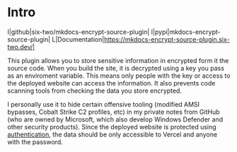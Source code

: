 # Intro

I|github|six-two/mkdocs-encrypt-source-plugin|
I|pypi|mkdocs-encrypt-source-plugin|
L|Documentation|https://mkdocs-encrypt-source-plugin.six-two.dev/|

This plugin allows you to store sensitive information in encrypted form it the source code.
When you build the site, it is decrypted using a key you pass as an enviroment variable.
This means only people with the key or access to the deployed website can access the information.
It also prevents code scanning tools from checking the data you store encrypted.

I personally use it to hide certain offensive tooling (modified AMSI bypasses, Cobalt Strike C2 profiles, etc) in my private notes from GitHub (who are owned by Microsoft, which also develop Windows Defender and other security products).
Since the deployed website is protected using [authentication](https://github.com/six-two/mkdocs-vercel-pw-plugin), the data should be only accessible to Vercel and anyone with the password.
